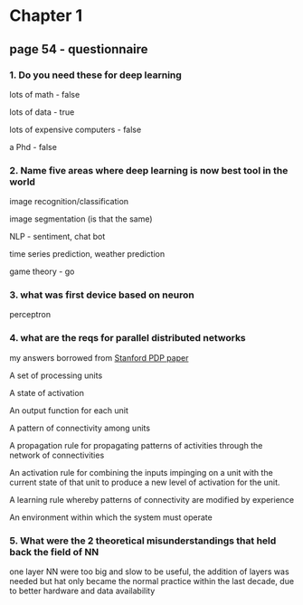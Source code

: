 # Chapter 1

## page 54 - questionnaire

### 1. Do you need these for deep learning

lots of math - false

lots of data - true

lots of expensive computers - false

a Phd - false

### 2. Name five areas where deep learning is now best tool in the world

image recognition/classification

image segmentation (is that the same)

NLP - sentiment, chat bot

time series prediction, weather prediction

game theory - go


### 3.  what was first device based on neuron

perceptron

### 4. what are the reqs for parallel distributed networks

my answers borrowed from [Stanford PDP paper](https://stanford.edu/~jlmcc/papers/PDP/Chapter2.pdf "Stanford PDP paper")


A set of processing units

A state of activation

An output function for each unit

A pattern of connectivity among units

A propagation rule for propagating patterns of activities through
the network of connectivities

An activation rule for combining the inputs impinging on a unit
with the current state of that unit to produce a new level of
activation for the unit.

A learning rule whereby patterns of connectivity are modified by
experience

An environment within which the system must operate

### 5. What were the 2 theoretical misunderstandings that held back the field of NN

one layer NN were too big and slow to be useful, the addition of layers was needed but hat only became the normal practice within the last decade, due to better hardware and data availability

